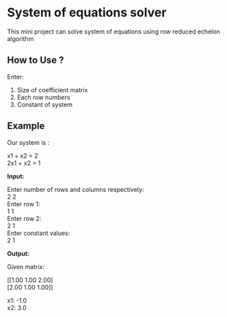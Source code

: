 # System of equations solver

This mini project can solve system of equations using row reduced echelon algorithm 

## How to Use ?
Enter:
1. Size of coefficient matrix
2. Each row numbers
3. Constant of system

## Example
Our system is :

x1 + x2 = 2 \
2x1 + x2 = 1 

**Input:**

Enter number of rows and columns respectively:\
2 2\
Enter row 1:\
1 1\
Enter row 2:\
2 1\
Enter constant values:\
2 1

**Output:**

Given matrix:

[[1.00 1.00 2.00]\
 [2.00 1.00 1.00]]

x1: -1.0\
x2: 3.0

